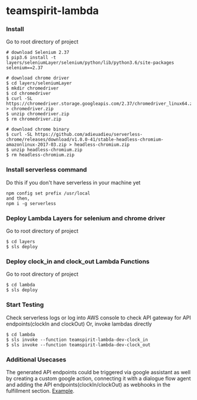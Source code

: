 # teamspirit-lambda

### Install
Go to root directory of project
```buildoutcfg
# download Selenium 2.37
$ pip3.6 install -t layers/seleniumLayer/selenium/python/lib/python3.6/site-packages selenium==2.37

# download chrome driver
$ cd layers/seleniumLayer
$ mkdir chromedriver
$ cd chromedriver
$ curl -SL https://chromedriver.storage.googleapis.com/2.37/chromedriver_linux64.zip > chromedriver.zip
$ unzip chromedriver.zip
$ rm chromedriver.zip

# download chrome binary
$ curl -SL https://github.com/adieuadieu/serverless-chrome/releases/download/v1.0.0-41/stable-headless-chromium-amazonlinux-2017-03.zip > headless-chromium.zip
$ unzip headless-chromium.zip
$ rm headless-chromium.zip

```

### Install serverless command
Do this if you don't have serverless in your machine yet
```Try running,
npm config set prefix /usr/local
and then,
npm i -g serverless
```

### Deploy Lambda Layers for selenium and chrome driver
Go to root directory of project
```buildoutcfg
$ cd layers
$ sls deploy 
```

### Deploy clock_in and clock_out Lambda Functions
Go to root directory of project
```buildoutcfg
$ cd lambda
$ sls deploy 
```

### Start Testing 
Check serverless logs or log into AWS console to check API gateway for API endpoints(clockIn and clockOut) 
Or, invoke lambdas directly
```buildoutcfg
$ cd lambda
$ sls invoke --function teamspirit-lambda-dev-clock_in
$ sls invoke --function teamspirit-lambda-dev-clock_out
```

### Additional Usecases
The generated API endpoints could be triggered via google assistant as well by creating a custom google action, connecting it with a dialogue flow agent and adding the API endpoints(clockIn/clockOut) as webhooks in the fulfillment section. [Example](https://codelabs.developers.google.com/codelabs/actions-1/?hl=ja#0).
